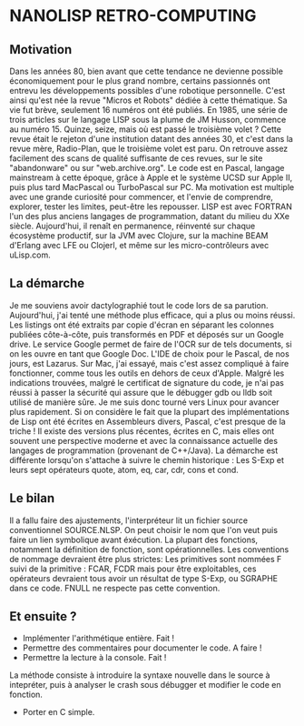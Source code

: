 # NANOLISP RETRO-COMPUTING

## Motivation

Dans les années 80, bien avant que cette tendance ne devienne possible économiquement pour le plus grand nombre,
certains passionnés ont entrevu les développements possibles d'une robotique personnelle.
C'est ainsi qu'est née la revue "Micros et Robots" dédiée à cette thématique. Sa vie fut brève, seulement 16 numéros
ont été publiés. En 1985, une série de trois articles sur le langage LISP sous la plume de JM Husson, commence au numéro
15. Quinze, seize, mais où est passé le troisième volet ? Cette revue était le rejeton d'une institution datant des 
années 30, et c'est dans la revue mère, Radio-Plan, que le troisième volet est paru. On retrouve assez facilement des 
scans de qualité suffisante de ces revues, sur le site "abandonware" ou sur "web.archive.org".
Le code est en Pascal, langage mainstream à cette époque, grâce à Apple et le système UCSD sur Apple II, puis plus tard
MacPascal ou TurboPascal sur PC.
Ma motivation est multiple avec une grande curiosité pour commencer, et l'envie de comprendre, explorer, tester les 
limites, peut-être les repousser.
LISP est avec FORTRAN l'un des plus anciens langages de programmation, datant du milieu du XXe siècle. Aujourd'hui, 
il renaît en permanence, réinventé sur chaque écosystème productif, sur la JVM avec Clojure, sur la machine BEAM 
d'Erlang avec LFE ou Clojerl, et même sur les micro-contrôleurs avec uLisp.com.   

## La démarche
Je me souviens avoir dactylographié tout le code lors de sa parution. Aujourd'hui, j'ai tenté une méthode plus efficace,
qui a plus ou moins réussi. Les listings ont été extraits par copie d'écran en séparant les colonnes publiées 
côte-à-côte, puis transformés en PDF et déposés sur un Google drive. Le service Google permet de faire de l'OCR sur de 
tels documents, si on les ouvre en tant que Google Doc.
L'IDE de choix pour le Pascal, de nos jours, est Lazarus. Sur Mac, j'ai essayé, mais c'est assez compliqué à faire fonctionner, 
comme tous les outils en dehors de ceux d'Apple. Malgré les indications trouvées, malgré le certificat de signature du code, 
je n'ai pas réussi à passer la  sécurité qui assure que le débugger gdb ou lldb soit utilisé de manière sûre. Je me suis 
donc tourné vers Linux pour avancer plus rapidement.
Si on considère le fait que la plupart des implémentations de Lisp ont été écrites en Assembleurs divers, Pascal, c'est 
presque de la triche ! Il existe des versions plus récentes, écrites en C, mais elles ont souvent une perspective 
moderne et avec la connaissance actuelle des langages de programmation (provenant de C++/Java). La démarche est 
différente lorsqu'on s'attache à suivre le chemin historique : Les S-Exp et leurs sept opérateurs quote, atom, eq, car,
cdr, cons et cond.  

## Le bilan
Il a fallu faire des ajustements, l'interpréteur lit un fichier source conventionnel SOURCE.NLSP. On peut choisir le nom
que l'on veut puis faire un lien symbolique avant éxécution. La plupart des fonctions, notamment la définition de 
fonction, sont opérationnelles.
Les conventions de nommage devraient être plus strictes: Les primitives sont nommées F suivi de la primitive : FCAR, FCDR
mais pour être exploitables, ces opérateurs devraient tous avoir un résultat de type S-Exp, ou SGRAPHE dans ce code.
FNULL ne respecte pas cette convention.

## Et ensuite ? 
- Implémenter l'arithmétique entière. Fait !
- Permettre des commentaires pour documenter le code. A faire !
- Permettre la lecture à la console. Fait !

La méthode consiste à introduire la syntaxe nouvelle dans le source à intepréter, puis à analyser le crash sous débugger et 
modifier le code en fonction.

- Porter en C simple.
